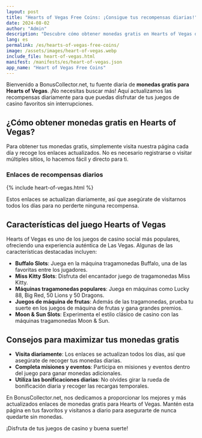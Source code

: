 ```yaml
---
layout: post
title: "Hearts of Vegas Free Coins: ¡Consigue tus recompensas diarias!"
date: 2024-08-02
author: "Admin"
description: "Descubre cómo obtener monedas gratis en Hearts of Vegas diariamente y disfruta de tus juegos de casino favoritos sin interrupciones."
lang: es
permalink: /es/hearts-of-vegas-free-coins/
image: /assets/images/heart-of-vegas.webp
include_file: heart-of-vegas.html
manifest: /manifests/es/heart-of-vegas.json
app_name: "Heart of Vegas Free Coins"
---
```


Bienvenido a BonusCollector.net, tu fuente diaria de **monedas gratis para Hearts of Vegas**. ¡No necesitas buscar más! Aquí actualizamos las recompensas diariamente para que puedas disfrutar de tus juegos de casino favoritos sin interrupciones.

## ¿Cómo obtener monedas gratis en Hearts of Vegas?

Para obtener tus monedas gratis, simplemente visita nuestra página cada día y recoge los enlaces actualizados. No es necesario registrarse o visitar múltiples sitios, lo hacemos fácil y directo para ti.

### Enlaces de recompensas diarios

{% include heart-of-vegas.html %}

Estos enlaces se actualizan diariamente, así que asegúrate de visitarnos todos los días para no perderte ninguna recompensa.

## Características del juego Hearts of Vegas

Hearts of Vegas es uno de los juegos de casino social más populares, ofreciendo una experiencia auténtica de Las Vegas. Algunas de las características destacadas incluyen:

- **Buffalo Slots**: Juega en la máquina tragamonedas Buffalo, una de las favoritas entre los jugadores.
- **Miss Kitty Slots**: Disfruta del encantador juego de tragamonedas Miss Kitty.
- **Máquinas tragamonedas populares**: Juega en máquinas como Lucky 88, Big Red, 50 Lions y 50 Dragons.
- **Juegos de máquina de frutas**: Además de las tragamonedas, prueba tu suerte en los juegos de máquina de frutas y gana grandes premios.
- **Moon & Sun Slots**: Experimenta el estilo clásico de casino con las máquinas tragamonedas Moon & Sun.

## Consejos para maximizar tus monedas gratis

- **Visita diariamente**: Los enlaces se actualizan todos los días, así que asegúrate de recoger tus monedas diarias.
- **Completa misiones y eventos**: Participa en misiones y eventos dentro del juego para ganar monedas adicionales.
- **Utiliza las bonificaciones diarias**: No olvides girar la rueda de bonificación diaria y recoger las recargas temporales.

En BonusCollector.net, nos dedicamos a proporcionar los mejores y más actualizados enlaces de monedas gratis para Hearts of Vegas. Mantén esta página en tus favoritos y visítanos a diario para asegurarte de nunca quedarte sin monedas.

¡Disfruta de tus juegos de casino y buena suerte!